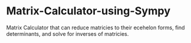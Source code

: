 # Matrix-Calculator-using-Sympy
Matrix Calculator that can reduce matricies to their ecehelon forms, find determinants, and solve for inverses of matricies.

